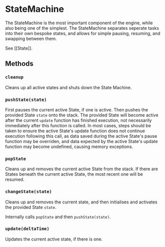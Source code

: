 # StateMachine
The StateMachine is the most important component of the engine, while also being one of the simplest. The StateMachine separates seperate tasks into their own bespoke states, and allows for simple pausing, resuming, and swapping between them.

See [[State]].

## Methods

### `cleanup`
Cleans up all active states and shuts down the State Machine.

### `pushState(state)`
First pauses the current active State, if one is active. Then pushes the provided State `state` onto the stack. The provided State will become active after the current `update` function has finished execution, not necessarily immediately after this function is called. In most cases, steps should be taken to ensure the active State's update function does not continue execution following this call, as data saved during the active State's pause function may be overriden, and data expected by the active State's update function may become undefined, causing memory exceptions.

### `popState`
Cleans up and removes the current active State from the stack. If there are States beneath the current active State, the most recent one will be resumed.

### `changeState(state)`
Cleans up and removes the current state, and then initialises and activates the provided State `state`.

Internally calls `popState` and then `pushState(state)`.

### `update(deltaTime)`
Updates the current active state, if there is one.
